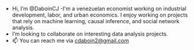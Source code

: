 - Hi, I’m @DaboinCJ
-I'm a venezuelan economist working on industrial development, labor, and urban economics. I enjoy working on projects that rely on machine learning, causal inference, and social network analysis.
- I’m looking to collaborate on interesting data analysis projects. 
- 📫 You can reach me via cdaboin2@gmail.com

<!---
DaboinCJ/DaboinCJ is a ✨ special ✨ repository because its `README.md` (this file) appears on your GitHub profile.
You can click the Preview link to take a look at your changes.
--->
